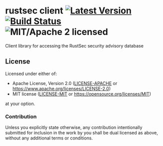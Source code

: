 # rustsec client [![Latest Version][crate-image]][crate-link] [![Build Status][build-image]][build-link] ![MIT/Apache 2 licensed][license-image]

[crate-image]: https://img.shields.io/crates/v/rustsec.svg
[crate-link]: https://crates.io/crates/rustsec
[build-image]: https://travis-ci.org/RustSec/rustsec-client.svg?branch=master
[build-link]: https://travis-ci.org/RustSec/rustsec-client
[license-image]: https://img.shields.io/badge/license-MIT%2FApache2-blue.svg

Client library for accessing the RustSec security advisory database

## License

Licensed under either of:

 * Apache License, Version 2.0 ([LICENSE-APACHE] or https://www.apache.org/licenses/LICENSE-2.0)
 * MIT license ([LICENSE-MIT] or https://opensource.org/licenses/MIT)

at your option.

[LICENSE-APACHE]: https://github.com/RustSec/rustsec-client/blob/master/LICENSE-APACHE
[LICENSE-MIT]: https://github.com/RustSec/rustsec-client/blob/master/LICENSE-MIT

### Contribution

Unless you explicitly state otherwise, any contribution intentionally submitted
for inclusion in the work by you shall be dual licensed as above, without any
additional terms or conditions.
